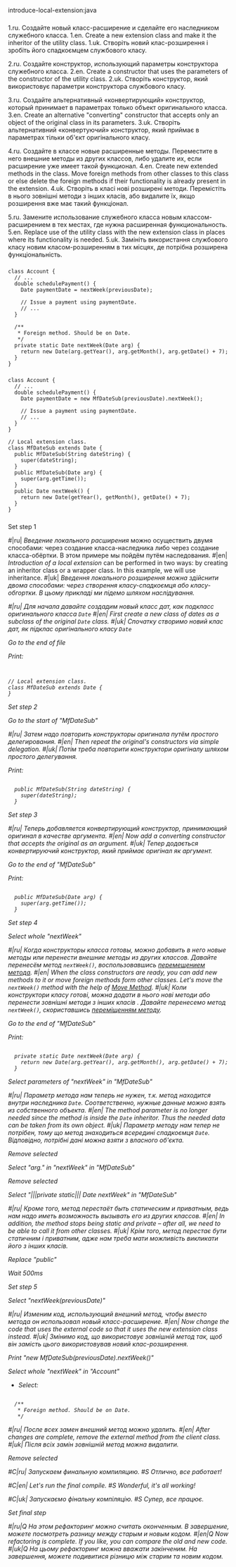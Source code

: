 introduce-local-extension:java

###

1.ru. Создайте новый класс-расширение и сделайте его наследником служебного класса.
1.en. Create a new extension class and make it the inheritor of the utility class.
1.uk. Створіть новий клас-розширення і зробіть його спадкоємцем службового класу.

2.ru. Создайте конструктор, использующий параметры конструктора служебного класса.
2.en. Create a constructor that uses the parameters of the constructor of the utility class.
2.uk. Створіть конструктор, який використовує параметри конструктора службового класу.

3.ru. Создайте альтернативный «конвертирующий» конструктор, который принимает в параметрах только объект оригинального класса.
3.en. Create an alternative "converting" constructor that accepts only an object of the original class in its parameters.
3.uk. Створіть альтернативний «конвертуючий» конструктор, який приймає в параметрах тільки об'єкт оригінального класу.

4.ru. Создайте в классе новые расширенные методы. Переместите в него внешние методы из других классов, либо удалите их, если расширение уже имеет такой функционал.
4.en. Create new extended methods in the class. Move foreign methods from other classes to this class or else delete the foreign methods if their functionality is already present in the extension.
4.uk. Створіть в класі нові розширені методи. Перемістіть в нього зовнішні методи з інших класів, або видалите їх, якщо розширення вже має такий функціонал.

5.ru. Замените использование служебного класса новым классом-расширением в тех местах, где нужна расширенная функциональность.
5.en. Replace use of the utility class with the new extension class in places where its functionality is needed.
5.uk. Замініть використання службового класу новим класом-розширенням в тих місцях, де потрібна розширена функціональність.



###

```
class Account {
  // ...
  double schedulePayment() {
    Date paymentDate = nextWeek(previousDate);

    // Issue a payment using paymentDate.
    // ...
  }

  /**
   * Foreign method. Should be on Date.
   */
  private static Date nextWeek(Date arg) {
    return new Date(arg.getYear(), arg.getMonth(), arg.getDate() + 7);
  }
}
```

###

```
class Account {
  // ...
  double schedulePayment() {
    Date paymentDate = new MfDateSub(previousDate).nextWeek();

    // Issue a payment using paymentDate.
    // ...
  }
}

// Local extension class.
class MfDateSub extends Date {
  public MfDateSub(String dateString) {
    super(dateString);
  }
  public MfDateSub(Date arg) {
    super(arg.getTime());
  }
  public Date nextWeek() {
    return new Date(getYear(), getMonth(), getDate() + 7);
  }
}
```

###

Set step 1

#|ru| <i>Введение локального расширения</i> можно осуществить двумя способами: через создание класса-наследника либо через создание класса-обёртки. В этом примере мы пойдём путём наследования.
#|en| <i>Introduction of a local extension</i> can be performed in two ways: by creating an inheritor class or a wrapper class. In this example, we will use inheritance.
#|uk| <i>Введення локального розширення<i> можна здійснити двома способами: через створення класу-спадкоємця або класу-обгортки. В цьому прикладі ми підемо шляхом наслідування.

#|ru| Для начала давайте создадим новый класс дат, как подкласс оригинального класса <code>Date</code>
#|en| First create a new class of dates as a subclass of the original <code>Date</code> class.
#|uk| Спочатку створимо новий клас дат, як підклас оригінального класу <code>Date</code>

Go to the end of file

Print:
```


// Local extension class.
class MfDateSub extends Date {
}
```

Set step 2

Go to the start of "MfDateSub"

#|ru| Затем надо повторить конструкторы оригинала путём простого делегирования.
#|en| Then repeat the original's constructors via simple delegation.
#|uk| Потім треба повторити конструктори оригіналу шляхом простого делегування.

Print:
```

  public MfDateSub(String dateString) {
    super(dateString);
  }
```

Set step 3

#|ru| Теперь добавляется конвертирующий конструктор, принимающий оригинал в качестве аргумента.
#|en| Now add a converting constructor that accepts the original as an argument.
#|uk| Тепер додається конвертируючий конструктор, який приймає оригінал як аргумент.

Go to the end of "MfDateSub"

Print:
```

  public MfDateSub(Date arg) {
    super(arg.getTime());
  }
```

Set step 4

Select whole "nextWeek"

#|ru| Когда конструкторы класса готовы, можно добавить в него новые методы или перенести внешние методы из других классов. Давайте перенесём метод <code>nextWeek()</code>, воспользовавшись <a href="/move-method">перемещением метода</a>.
#|en| When the class constructors are ready, you can add new methods to it or move foreign methods form other classes. Let's move the <code>nextWeek()</code> method with the help of <a href="/move-method">Move Method</a>.
#|uk| Коли конструктори класу готові, можна додати в нього нові методи або перенести зовнішні методи з інших класів . Давайте перенесемо метод <code>nextWeek()</code>, скориставшись <a href="/move-method">переміщенням методу</a>.

Go to the end of "MfDateSub"

Print:
```

  private static Date nextWeek(Date arg) {
    return new Date(arg.getYear(), arg.getMonth(), arg.getDate() + 7);
  }
```

Select parameters of "nextWeek" in "MfDateSub"

#|ru| Параметр метода нам теперь не нужен, т.к. метод находится внутри наследника <code>Date</code>. Соответственно, нужные данные можно взять из собственного объекта.
#|en| The method parameter is no longer needed since the method is inside the <code>Date</code> inheritor. Thus the needed data can be taken from its own object.
#|uk| Параметр методу нам тепер не потрібен, тому що метод знаходиться всередині спадкоємця <code>Date</code>. Відповідно, потрібні дані можна взяти з власного об'єкта.

Remove selected

Select "arg." in "nextWeek" in "MfDateSub"

Remove selected

Select "|||private static||| Date nextWeek" in "MfDateSub"

#|ru| Кроме того, метод перестаёт быть статическим и приватным, ведь нам надо иметь возможность вызывать его из других классов.
#|en| In addition, the method stops being static and private – after all, we need to be able to call it from other classes.
#|uk| Крім того, метод перестає бути статичним і приватним, адже нам треба мати можливість викликати його з інших класів.

Replace "public"

Wait 500ms

Set step 5

Select "nextWeek(previousDate)"

#|ru| Изменим код, использующий внешний метод, чтобы вместо метода он использовал новый класс-расширение.
#|en| Now change the code that uses the external code so that it uses the new extension class instead.
#|uk| Змінимо код, що використовує зовнішній метод так, щоб він замість цього використовував новий клас-розширення.

Print "new MfDateSub(previousDate).nextWeek()"

Select whole "nextWeek" in "Account"
+ Select:
```

  /**
   * Foreign method. Should be on Date.
   */

```
#|ru| После всех замен внешний метод можно удалить.
#|en| After changes are complete, remove the external method from the client class.
#|uk| Після всіх замін зовнішній метод можна видалити.

Remove selected

#C|ru| Запускаем финальную компиляцию.
#S Отлично, все работает!

#C|en| Let's run the final compile.
#S Wonderful, it's all working!

#C|uk| Запускаємо фінальну компіляцію.
#S Супер, все працює.

Set final step

#|ru|Q На этом рефакторинг можно считать оконченным. В завершение, можете посмотреть разницу между старым и новым кодом.
#|en|Q Now refactoring is complete. If you like, you can compare the old and new code.
#|uk|Q На цьому рефакторинг можна вважати закінченим. На завершення, можете подивитися різницю між старим та новим кодом.